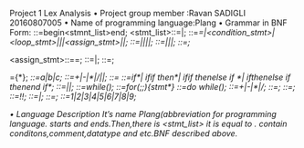 Project 1 Lex Analysis
•	Project group member :Ravan SADIGLI 20160807005
•	Name of programming language:Plang
•	Grammar in BNF Form:
<program> ::=begin<stmnt_list>end;
<stmt_list>::=<stmt><stmt>|<stmt>;
<stmt>::=<var>=<expression>|<condition_stmt>|<loop_stmt>|<datatype>|<comment>|<assign_stmt>|<mthdstmt>|<funcstmt>;
<datatype>::=<integer>|<float>|<char>|<string>|<boolean>;
<boolean>::=<TRUE>|<FALSE>|<true>|<false>;
<char>::=<character>;
  
<assign_stmt>::=<leftside>=<rightside>;
<leftside>::=<datatype><identifier>|<identifier>;
<rightside>::=<expression>;
<body>={<stmt><stmt>*};
<var>::=a|b|c;
<expression>::=<var>+<var>|<var>-<var>|<var>*<var>|<var>/<var>|<conditionexpr>|<assignexpr>;
<assignexpr>::=<leftside><operator><rightside>
<condition_stmt>::=if<booleanexpr><stmt>*| if<booleanexpr>if then<stmt>*| if<booleanexpr>if then<stmt>else if <booleanexpr>*| if<booleanexpr>then<stmt>else if <booleanexpr> then<stmt>end if*;
<loop_stmt>::=<while>|<for>|<do_while>;
<while>::=while(<boolean_expr>)<body>;
<for>::=for(<assign_stmt>;<conditionexpr>;<expression>){stmt*}
<do_while>::=do<stmt> while(<boolean_expr>)<body>;
<operator>::=+|-|*|/;
<mthdstmt>::=<method><body>;
<funcstmt>::=<func><body>;
  <comment>::=!!<characters>;
<characters>::=<characters><characters>|<characters>;
<integer>::=<digit>;
  <digit>::=1|2|3|4|5|6|7|8|9;




•	Language Description
      It’s name Plang(abbreviation for programming language.<program> starts and ends.Then,there is <stmt_list> it is equal to <stmt>.<stmt> contain conditons,comment,datatype and etc.BNF described above. 
    
